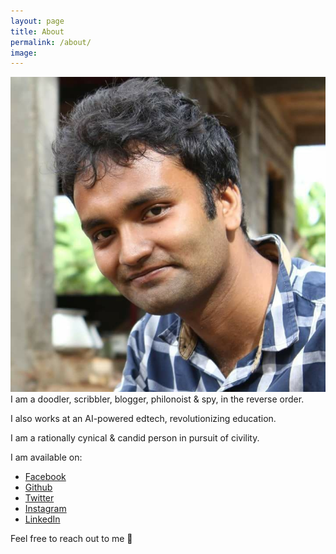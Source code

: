 ```yaml
---
layout: page
title: About
permalink: /about/
image: 
---
```


![Hello](/assets/img/08.jpg)
I am a doodler, scribbler, blogger, philonoist & spy, in the reverse order.

I also works at an AI-powered edtech, revolutionizing education.

I am a rationally cynical & candid person in pursuit of civility.

I am available on:

- [Facebook](https://www.facebook.com/prritam)
- [Github](https://github.com/iampritamg)
- [Twitter](https://twitter.com/prritam)
- [Instagram](https://www.instagram.com/murphyable)
- [LinkedIn](https://www.linkedin.com/in/pritamtheargumentativeyouth/)

Feel free to reach out to me 🙂